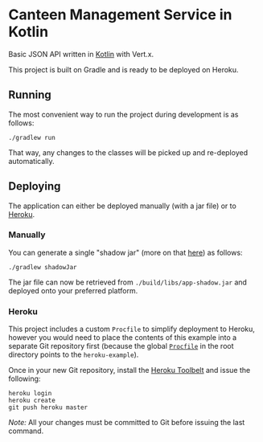 # Canteen Management Service in Kotlin

Basic JSON API written in [Kotlin](https://kotlinlang.org/)  with Vert.x.

This project is built on Gradle and is ready to be deployed on Heroku.


## Running

The most convenient way to run the project during development is as follows:

```
./gradlew run
```

That way, any changes to the classes will be picked up and re-deployed automatically.

## Deploying

The application can either be deployed manually (with a jar file) or to [Heroku](https://www.heroku.com/).

### Manually

You can generate a single "shadow jar" (more on that [here](https://github.com/johnrengelman/shadow)) as follows:

```
./gradlew shadowJar
```

The jar file can now be retrieved from `./build/libs/app-shadow.jar` and deployed onto your preferred platform.

### Heroku

This project includes a custom `Procfile` to simplify deployment to Heroku, however you would need to place the 
contents of this example into a separate Git repository first (because the global [`Procfile`](https://github.com/vert-x3/vertx-examples/blob/master/Procfile) 
in the root directory points to the `heroku-example`).
 
Once in your new Git repository, install the [Heroku Toolbelt](https://toolbelt.heroku.com/) and issue the 
following:

```
heroku login
heroku create
git push heroku master
```

*Note:* All your changes must be committed to Git before issuing the last command.
